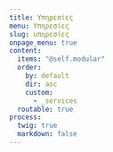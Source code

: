 ```yaml
---
title: Υπηρεσίες
menu: Υπηρεσίες
slug: υπηρεσίες
onpage_menu: true
content:
  items: "@self.modular"
  order:
    by: default
    dir: asc
    custom:
      - _services
  routable: true
process:
  twig: true
  markdown: false
---
```

